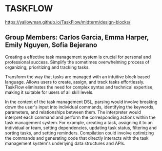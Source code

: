 # TASKFLOW
https://yallowman.github.io/TaskFlow/midterm/design-blocks/
## Group Members: Carlos Garcia, Emma Harper, Emily Nguyen, Sofia Bejerano
Creating a effective task management system is crucial for personal and professional success. Simplify the sometimes overwhelming process of organizing, prioritizing and tracking tasks.

Transform the way that tasks are managed with an intuitive block based language. Allows users to create, assign, and track tasks effortlessly. TaskFlow eliminates the need for complex syntax and technical expertise, making it suitable for users of all skill levels.

In the context of the task management DSL, parsing would involve breaking down the user's input into individual commands, identifying the keywords, parameters, and relationships between them. The interpreter would interpret each command and perform the corresponding actions within the task management system. For example, creating a task, assigning it to an individual or team, setting dependencies, updating task status, filtering and sorting tasks, and setting reminders. Compilation could involve optimizing the commands and generating code that directly interacts with the task management system's underlying data structures and APIs.
